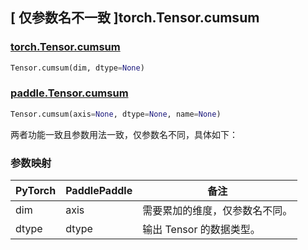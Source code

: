 ## [ 仅参数名不一致 ]torch.Tensor.cumsum

### [torch.Tensor.cumsum](https://pytorch.org/docs/stable/generated/torch.Tensor.cumsum.html?highlight=cumsum#torch.Tensor.cumsum)

```python
Tensor.cumsum(dim, dtype=None)
```

### [paddle.Tensor.cumsum](https://www.paddlepaddle.org.cn/documentation/docs/zh/api/paddle/Tensor_cn.html#cumsum-axis-none-dtype-none-name-none)

```python
Tensor.cumsum(axis=None, dtype=None, name=None)
```

两者功能一致且参数用法一致，仅参数名不同，具体如下：

### 参数映射

| PyTorch | PaddlePaddle | 备注                           |
| ------- | ------------ | ------------------------------ |
| dim     | axis         | 需要累加的维度，仅参数名不同。 |
| dtype   | dtype        | 输出 Tensor 的数据类型。       |
